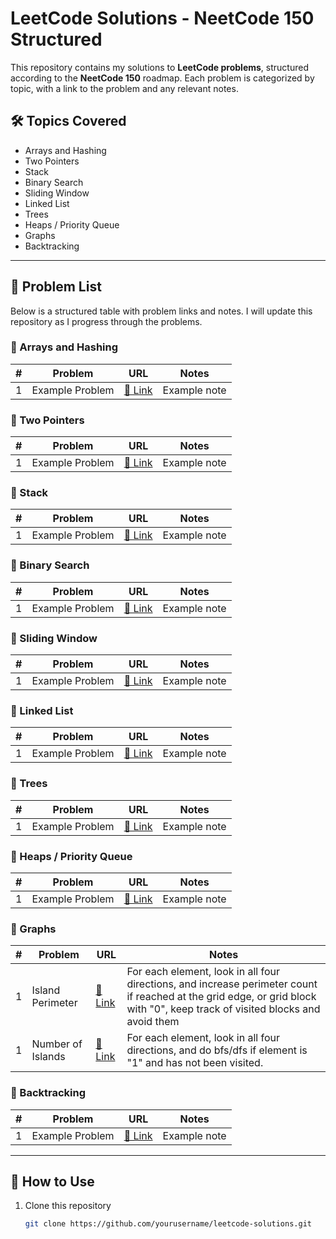 # LeetCode Solutions - NeetCode 150 Structured

This repository contains my solutions to **LeetCode problems**, structured according to the **NeetCode 150** roadmap. Each problem is categorized by topic, with a link to the problem and any relevant notes.

## 🛠 **Topics Covered**
- Arrays and Hashing
- Two Pointers
- Stack
- Binary Search
- Sliding Window
- Linked List
- Trees
- Heaps / Priority Queue
- Graphs
- Backtracking

---

## **📌 Problem List**
Below is a structured table with problem links and notes. I will update this repository as I progress through the problems.

### **🔹 Arrays and Hashing**
| # | Problem | URL | Notes |
|---|---------|-----|-------|
| 1 | Example Problem | [🔗 Link](https://leetcode.com/problems/example) | Example note |

### **🔹 Two Pointers**
| # | Problem | URL | Notes |
|---|---------|-----|-------|
| 1 | Example Problem | [🔗 Link](https://leetcode.com/problems/example) | Example note |

### **🔹 Stack**
| # | Problem | URL | Notes |
|---|---------|-----|-------|
| 1 | Example Problem | [🔗 Link](https://leetcode.com/problems/example) | Example note |

### **🔹 Binary Search**
| # | Problem | URL | Notes |
|---|---------|-----|-------|
| 1 | Example Problem | [🔗 Link](https://leetcode.com/problems/example) | Example note |

### **🔹 Sliding Window**
| # | Problem | URL | Notes |
|---|---------|-----|-------|
| 1 | Example Problem | [🔗 Link](https://leetcode.com/problems/example) | Example note |

### **🔹 Linked List**
| # | Problem | URL | Notes |
|---|---------|-----|-------|
| 1 | Example Problem | [🔗 Link](https://leetcode.com/problems/example) | Example note |

### **🔹 Trees**
| # | Problem | URL | Notes |
|---|---------|-----|-------|
| 1 | Example Problem | [🔗 Link](https://leetcode.com/problems/example) | Example note |

### **🔹 Heaps / Priority Queue**
| # | Problem | URL | Notes |
|---|---------|-----|-------|
| 1 | Example Problem | [🔗 Link](https://leetcode.com/problems/example) | Example note |

### **🔹 Graphs**
| # | Problem | URL | Notes |
|---|---------|-----|-------|
| 1 | Island Perimeter | [🔗 Link](https://leetcode.com/problems/island-perimeter/) | For each element, look in all four directions, and increase perimeter count if reached at the grid edge, or grid block with "0", keep track of visited blocks and avoid them |
| 1 | Number of Islands | [🔗 Link](https://leetcode.com/problems/number-of-islands/) | For each element, look in all four directions, and do bfs/dfs if element is "1" and has not been visited.|


### **🔹 Backtracking**
| # | Problem | URL | Notes |
|---|---------|-----|-------|
| 1 | Example Problem | [🔗 Link](https://leetcode.com/problems/example) | Example note |

---

## **🔗 How to Use**
1. Clone this repository  
   ```bash
   git clone https://github.com/yourusername/leetcode-solutions.git
